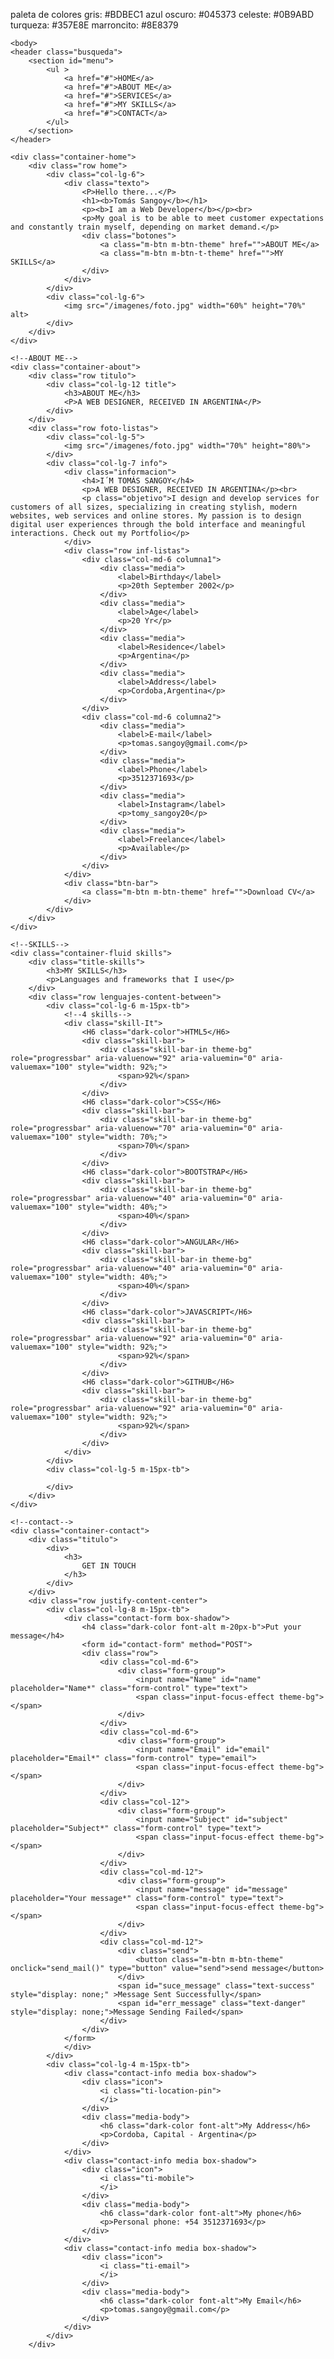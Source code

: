 paleta de colores
    gris: #BDBEC1
    azul oscuro: #045373
    celeste: #0B9ABD
    turqueza: #357E8E
    marroncito: #8E8379
    


   
    <body>
    <header class="busqueda">
        <section id="menu">
            <ul >    
                <a href="#">HOME</a>
                <a href="#">ABOUT ME</a>
                <a href="#">SERVICES</a>
                <a href="#">MY SKILLS</a>
                <a href="#">CONTACT</a>
            </ul>    
        </section>
    </header>
    

<!--HOME-->
    <div class="container-home">   
        <div class="row home"> 
            <div class="col-lg-6">
                <div class="texto">
                    <P>Hello there...</P>
                    <h1><b>Tomás Sangoy</b></h1>
                    <p><b>I am a Web Developer</b></p><br>
                    <p>My goal is to be able to meet customer expectations and constantly train myself, depending on market demand.</p>     
                    <div class="botones">
                        <a class="m-btn m-btn-theme" href="">ABOUT ME</a>
                        <a class="m-btn m-btn-t-theme" href="">MY SKILLS</a>
                    </div>
                </div>
            </div>
            <div class="col-lg-6">
                <img src="/imagenes/foto.jpg" width="60%" height="70%" alt>
            </div>
        </div>
    </div>

    <!--ABOUT ME-->
    <div class="container-about">        
        <div class="row titulo">
            <div class="col-lg-12 title">
                <h3>ABOUT ME</h3> 
                <P>A WEB DESIGNER, RECEIVED IN ARGENTINA</P>
            </div>
        </div>
        <div class="row foto-listas">
            <div class="col-lg-5">
                <img src="/imagenes/foto.jpg" width="70%" height="80%">
            </div>
            <div class="col-lg-7 info">
                <div class="informacion">
                    <h4>I´M TOMÁS SANGOY</h4>
                    <p>A WEB DESIGNER, RECEIVED IN ARGENTINA</p><br>
                    <p class="objetivo">I design and develop services for customers of all sizes, specializing in creating stylish, modern websites, web services and online stores. My passion is to design digital user experiences through the bold interface and meaningful interactions. Check out my Portfolio</p>
                </div>                    
                <div class="row inf-listas">
                    <div class="col-md-6 columna1">
                        <div class="media">
                            <label>Birthday</label>
                            <p>20th September 2002</p>
                        </div>
                        <div class="media">
                            <label>Age</label>
                            <p>20 Yr</p>
                        </div>
                        <div class="media">
                            <label>Residence</label>
                            <p>Argentina</p>
                        </div>
                        <div class="media">
                            <label>Address</label>
                            <p>Cordoba,Argentina</p>
                        </div>
                    </div>
                    <div class="col-md-6 columna2">
                        <div class="media">
                            <label>E-mail</label>
                            <p>tomas.sangoy@gmail.com</p>
                        </div>
                        <div class="media">
                            <label>Phone</label>
                            <p>3512371693</p>
                        </div>
                        <div class="media">
                            <label>Instagram</label>
                            <p>tomy_sangoy20</p>
                        </div>
                        <div class="media">
                            <label>Freelance</label>
                            <p>Available</p>
                        </div>
                    </div>
                </div>
                <div class="btn-bar">
                    <a class="m-btn m-btn-theme" href="">Download CV</a>
                </div>
            </div>    
        </div>               
    </div>
    
    <!--SKILLS-->
    <div class="container-fluid skills">
        <div class="title-skills">
            <h3>MY SKILLS</h3>
            <p>Languages and frameworks that I use</p>
        </div>
        <div class="row lenguajes-content-between">
            <div class="col-lg-6 m-15px-tb">
                <!--4 skills-->
                <div class="skill-It">
                    <H6 class="dark-color">HTML5</H6>
                    <div class="skill-bar">
                        <div class="skill-bar-in theme-bg" role="progressbar" aria-valuenow="92" aria-valuemin="0" aria-valuemax="100" style="width: 92%;">
                            <span>92%</span>
                        </div>
                    </div>
                    <H6 class="dark-color">CSS</H6>
                    <div class="skill-bar">
                        <div class="skill-bar-in theme-bg" role="progressbar" aria-valuenow="70" aria-valuemin="0" aria-valuemax="100" style="width: 70%;">
                            <span>70%</span>
                        </div>
                    </div>
                    <H6 class="dark-color">BOOTSTRAP</H6>
                    <div class="skill-bar">
                        <div class="skill-bar-in theme-bg" role="progressbar" aria-valuenow="40" aria-valuemin="0" aria-valuemax="100" style="width: 40%;">
                            <span>40%</span>
                        </div>
                    </div>
                    <H6 class="dark-color">ANGULAR</H6>
                    <div class="skill-bar">
                        <div class="skill-bar-in theme-bg" role="progressbar" aria-valuenow="40" aria-valuemin="0" aria-valuemax="100" style="width: 40%;">
                            <span>40%</span>
                        </div>
                    </div>
                    <H6 class="dark-color">JAVASCRIPT</H6>
                    <div class="skill-bar">
                        <div class="skill-bar-in theme-bg" role="progressbar" aria-valuenow="92" aria-valuemin="0" aria-valuemax="100" style="width: 92%;">
                            <span>92%</span>
                        </div>
                    </div>
                    <H6 class="dark-color">GITHUB</H6>
                    <div class="skill-bar">
                        <div class="skill-bar-in theme-bg" role="progressbar" aria-valuenow="92" aria-valuemin="0" aria-valuemax="100" style="width: 92%;">
                            <span>92%</span>
                        </div>
                    </div>
                </div>
            </div>
            <div class="col-lg-5 m-15px-tb">

            </div>
        </div>
    </div>

    <!--contact-->
    <div class="container-contact">
        <div class="titulo">
            <div>
                <h3>
                    GET IN TOUCH
                </h3>
            </div>
        </div>
        <div class="row justify-content-center">
            <div class="col-lg-8 m-15px-tb">
                <div class="contact-form box-shadow">
                    <h4 class="dark-color font-alt m-20px-b">Put your message</h4>
                    <form id="contact-form" method="POST">
                    <div class="row">
                        <div class="col-md-6">
                            <div class="form-group">
                                <input name="Name" id="name" placeholder="Name*" class="form-control" type="text">
                                <span class="input-focus-effect theme-bg"></span>
                            </div>
                        </div>
                        <div class="col-md-6">
                            <div class="form-group">
                                <input name="Email" id="email" placeholder="Email*" class="form-control" type="email">
                                <span class="input-focus-effect theme-bg"></span>
                            </div>
                        </div>
                        <div class="col-12">
                            <div class="form-group">
                                <input name="Subject" id="subject" placeholder="Subject*" class="form-control" type="text">
                                <span class="input-focus-effect theme-bg"></span>
                            </div>
                        </div>
                        <div class="col-md-12">
                            <div class="form-group">
                                <input name="message" id="message" placeholder="Your message*" class="form-control" type="text">
                                <span class="input-focus-effect theme-bg"></span>
                            </div>
                        </div>
                        <div class="col-md-12">
                            <div class="send">
                                <button class="m-btn m-btn-theme" onclick="send_mail()" type="button" value="send">send message</button>
                            </div>
                            <span id="suce_message" class="text-success" style="display: none;" >Message Sent Successfully</span>
                            <span id="err_message" class="text-danger" style="display: none;">Message Sending Failed</span>
                        </div>
                    </div>
                </form>
                </div>
            </div>
            <div class="col-lg-4 m-15px-tb">
                <div class="contact-info media box-shadow">
                    <div class="icon">
                        <i class="ti-location-pin">
                        </i>
                    </div>
                    <div class="media-body">
                        <h6 class="dark-color font-alt">My Address</h6>
                        <p>Cordoba, Capital - Argentina</p>
                    </div>
                </div>
                <div class="contact-info media box-shadow">
                    <div class="icon">
                        <i class="ti-mobile">
                        </i>
                    </div>
                    <div class="media-body">
                        <h6 class="dark-color font-alt">My phone</h6>
                        <p>Personal phone: +54 3512371693</p>
                    </div>
                </div>
                <div class="contact-info media box-shadow">
                    <div class="icon">
                        <i class="ti-email">
                        </i>
                    </div>
                    <div class="media-body">
                        <h6 class="dark-color font-alt">My Email</h6>
                        <p>tomas.sangoy@gmail.com</p>
                    </div>
                </div>
            </div>
        </div>
</body>